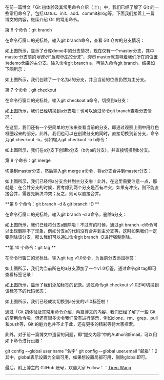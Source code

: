 在前一篇博文「Git 初体验及其常用命令介绍（上）」中，我们已经了解了 Git 的一些常用命令了，包括status、init、add、commit和log等，下面我们接着上一篇博文的内容，继续介绍 Git 的常用命令。

第 6 个命令：git branch

在命令行窗口的光标处，输入git branch命令，查看 Git 仓库的分支情况：



如上图所示，显示了仓库demo中的分支情况，现在仅有一个master分支，其中master分支前的*号表示“当前所在的分支”，例如* master就意味着我们所在的位置为demo仓库的主分支。输入命令git branch a，再输入命令git branch，结果如下图所示：



如上图所示，我们创建了一个名为a的分支，并且当前的位置仍然为主分支。

第 7 个命令：git checkout

在命令行窗口的光标处，输入git checkout a命令，切换到a分支：



如上图所示，我们已经切换到a分支啦！也可以通过命令git branch查看分支情况：



在这里，我们还有一个更简单的方法来查看当前的分支，即通过观察上图中用红色框圈起来的部分。此外，我们也可以在创建分支的同时，直接切换到新分支，命令为git checkout -b，例如输入git checkout -b b命令：



如上图所示，我们在a分支下创建b分支（b为a的分支），并直接切换到b分支。

第 8 个命令：git merge

切换到master分支，然后输入git merge a命令，将a分支合并到master分支：



如上图所示，我们已经将a分支合并到主分支啦！此外，在这里需要注意一点，那就是：在合并分支的时候，要考虑到两个分支是否有冲突，如果有冲突，则不能直接合并，需要先解决冲突；反之，则可以直接合并。

**第 9 个命令：git branch -d & git branch -D **

在命令行窗口的光标处，输入git branch -d a命令，删除a分支：



如上图所示，我们已经将分支a删除啦！不过有的时候，通过git branch -d命令可以出现删除不了现象，例如分支a的代码没有合并到主分支等，这时如果我们一定要删除该分支，那么我们可以通过命令git branch -D进行强制删除。

**第 10 个命令：git tag **

在命令行窗口的光标处，输入git tag v1.0命令，为当前分支添加标签：



如上图所示，我们为当前所在的a分支添加了一个v1.0标签。通过命令git tag即可查看标签记录：



如上图所示，显示了我们添加标签的记录。通过命令git checkout v1.0即可切换到该标签下的代码状态：



如上图所示，我们已经成功切换到a分支的v1.0标签啦！

通过「Git 初体验及其常用命令介绍」两篇博文的内容，我们已经了解了一些 Git 的常用命令啦，但还有很多命令我们没有进行演示，例如clone、rm、grep、pull和push等，Git 的魅力也并不止于此，还有更多的精彩等待大家探索。

此外，对于前一篇博文中遗留的问题，即“提交内容”中的Author和Email，可以用如下命令进行设置：

git config --global user.name "名字"
git config --global user.email "邮箱"
1
2
其中，global表示设置为全局可用，如果想设置局部可用，删除global即可。



最后，附上博主的 GitHub 账号，欢迎大家 Follow：：[Tiren Wang](https://github.com/TirenWang)

------------------------------------------------

